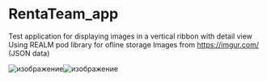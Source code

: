 # RentaTeam_app

Test application for displaying images in a vertical ribbon with detail view
Using REALM pod library for ofline storage
Images from https://imgur.com/ (JSON data)

![изображение](https://user-images.githubusercontent.com/3084720/132675249-2c5548a8-989a-406a-9c8f-18c8f8b7af91.png)![изображение](https://user-images.githubusercontent.com/3084720/132675134-f8448592-412c-4d17-ad8e-fcecfa5f0fbc.png)





